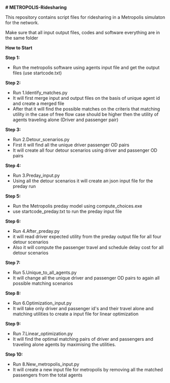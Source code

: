**# METROPOLIS-Ridesharing**

This repository contains script files for ridesharing in a Metropolis simulaton for the network.

Make sure that all input output files, codes and software everything are in the same folder

**How to Start**

**Step 1:**
* Run the metropolis software using agents input file and get the output files (use startcode.txt)


**Step 2:**
* Run 1.Identify_matches.py 
* It will first merge input and output files on the basis of unique agent id and create a merged file
* After that it will find the possible matches on the criteris that matching utility in the case of free flow case should be higher then the utility of agents traveling alone (Driver and passenger pair)
  
**Step 3:**
* Run 2.Detour_scenarios.py 
* First it will find all the unique driver passenger OD pairs
* It will create all four detour scenarios using driver and passenger OD pairs
  
**Step 4:**
* Run 3.Preday_input.py 
* Using all the detour scenarios it will create an json input file for the preday run

**Step 5:**
* Run the Metropolis preday model using compute_choices.exe
* use startcode_preday.txt to run the preday input file

**Step 6:**
* Run 4.After_preday.py
* it will read driver expected utility from the preday output file for all four detour scenarios
* Also it will compute the passenger travel and schedule delay cost for all detour scenarios
  
**Step 7:**
 * Run 5.Unique_to_all_agents.py
 * It will change all the unique driver and passenger OD pairs to again all possible matching scenarios

**Step 8:**
* Run 6.Optimization_input.py
* It will take only driver and passenger id's and their travel alone and matching utilities to create a input file for linear optimization
  
**Step 9:**
* Run 7.Linear_optimization.py
* It will find the optimal matching pairs of driver and passengers and traveling alone agents by maximising the utilities.
  
**Step 10:**
* Run 8.New_metropolis_input.py
* It will create a new input file for metropolis by removing all the matched passengers from the total agents
